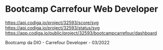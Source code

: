 # Bootcamp Carrefour Web Developer
https://api.codiga.io/project/32593/score/svg
https://api.codiga.io/project/32593/status/svg
https://app.codiga.io/public/project/32593/bootcampcarrefour/dashboard


Bootcamp da DIO - Carrefour Developer - 03/2022
